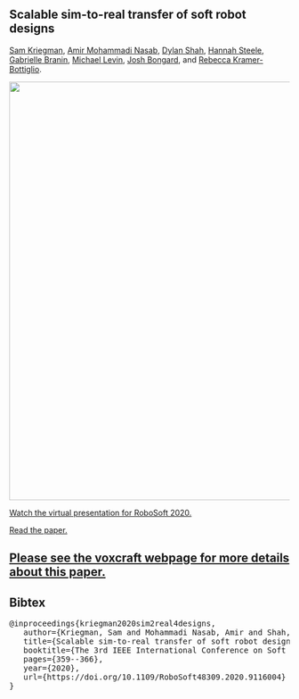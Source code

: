 Scalable sim-to-real transfer of soft robot designs
--------------------
[Sam Kriegman](https://scholar.google.com/citations?user=DCIwaLwAAAAJ), 
[Amir Mohammadi Nasab](https://scholar.google.com/citations?user=dgUQLJ0AAAAJ), 
[Dylan Shah](https://scholar.google.com/citations?user=bfxXEJkAAAAJ),
[Hannah Steele](https://www.linkedin.com/in/hannah-steele-2a7973172), 
[Gabrielle Branin](https://www.linkedin.com/in/gaby-branin),
[Michael Levin](https://scholar.google.com/citations?user=luouyakAAAAJ), 
[Josh Bongard](https://scholar.google.com/citations?user=Dj-kPasAAAAJ),
and
[Rebecca Kramer-Bottiglio](https://scholar.google.com/citations?user=2ARbFNoAAAAJ).<br>

<img src="https://github.com/skriegman/2020-RoboSoft/blob/master/misc/roboSoftTeaser.png" width="750">

<a href="https://youtu.be/0dVdk8XCN9U">Watch the virtual presentation for RoboSoft 2020.</a>

<a href="https://arxiv.org/abs/1911.10290">Read the paper.</a>


## <a href="https://voxcraft.github.io/">Please see the voxcraft webpage for more details about this paper.</a>


Bibtex
------------
<pre>
@inproceedings{kriegman2020sim2real4designs,
&nbsp;&nbsp; author={Kriegman, Sam and Mohammadi Nasab, Amir and Shah, Dylan and Steele, Hannah and Branin, Gabrielle and Levin, Michael and Bongard, Josh and Kramer-Bottiglio, Rebecca},
&nbsp;&nbsp; title={Scalable sim-to-real transfer of soft robot designs},
&nbsp;&nbsp; booktitle={The 3rd IEEE International Conference on Soft Robotics (RoboSoft)},
&nbsp;&nbsp; pages={359--366},
&nbsp;&nbsp; year={2020},
&nbsp;&nbsp; url={https://doi.org/10.1109/RoboSoft48309.2020.9116004}
}
</pre>
